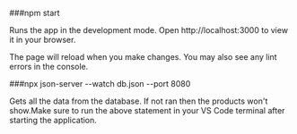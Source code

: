 ###npm start

Runs the app in the development mode.
Open http://localhost:3000 to view it in your browser.

The page will reload when you make changes.
You may also see any lint errors in the console.

###npx json-server --watch db.json --port 8080

Gets all the data from the database. If not ran then the products won't show.Make sure to run the above statement in your VS Code terminal after starting the application.
